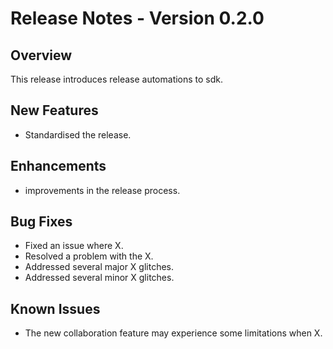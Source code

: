 # Release Notes - Version 0.2.0

## Overview

This release introduces release automations to sdk.

## New Features

- Standardised the release.

## Enhancements

- improvements in the release process.

## Bug Fixes

- Fixed an issue where X.
- Resolved a problem with the X.
- Addressed several major X glitches.
- Addressed several minor X glitches.

## Known Issues

- The new collaboration feature may experience some limitations when X.
